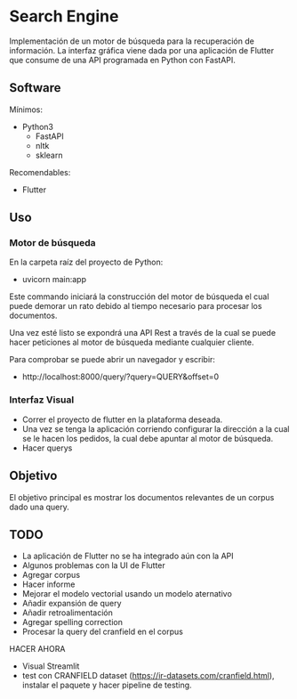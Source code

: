# Search Engine

Implementación de un motor de búsqueda para la recuperación de información. La interfaz gráfica viene dada por una aplicación de Flutter que consume de una API programada en Python con FastAPI.

## Software

Mínimos:

- Python3
  - FastAPI
  - nltk
  - sklearn

Recomendables:

- Flutter

## Uso

### Motor de búsqueda

En la carpeta raíz del proyecto de Python:

- uvicorn main:app 

Este commando iniciará la construcción del motor de búsqueda el cual puede demorar un rato debido al tiempo necesario para procesar los documentos.

Una vez esté listo se expondrá una API Rest a través de la cual se puede hacer peticiones al motor de búsqueda mediante cualquier cliente.

Para comprobar se puede abrir un navegador y escribir:

- http://localhost:8000/query/?query=QUERY&offset=0

### Interfaz Visual

- Correr el proyecto de flutter en la plataforma deseada. 
- Una vez se tenga la aplicación corriendo configurar la dirección a la cual se le hacen los pedidos, la cual debe apuntar al motor de búsqueda.
- Hacer querys 

## Objetivo

El objetivo principal es mostrar los documentos relevantes de un corpus dado una query.

## TODO

- La aplicación de Flutter no se ha integrado aún con la API
- Algunos problemas con la UI de Flutter
- Agregar corpus
- Hacer informe
- Mejorar el modelo vectorial usando un modelo aternativo
- Añadir expansión de query
- Añadir retroalimentación
- Agregar spelling correction
- Procesar la query del cranfield en el corpus

HACER AHORA
- Visual Streamlit
- test con CRANFIELD dataset (https://ir-datasets.com/cranfield.html), instalar el paquete y hacer pipeline de testing.
